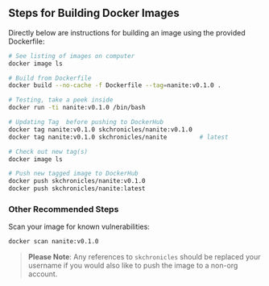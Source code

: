 ## Steps for Building Docker Images

Directly below are instructions for building an image using the provided Dockerfile:

```bash
# See listing of images on computer
docker image ls

# Build from Dockerfile
docker build --no-cache -f Dockerfile --tag=nanite:v0.1.0 .

# Testing, take a peek inside
docker run -ti nanite:v0.1.0 /bin/bash

# Updating Tag  before pushing to DockerHub
docker tag nanite:v0.1.0 skchronicles/nanite:v0.1.0
docker tag nanite:v0.1.0 skchronicles/nanite         # latest

# Check out new tag(s)
docker image ls

# Push new tagged image to DockerHub
docker push skchronicles/nanite:v0.1.0
docker push skchronicles/nanite:latest
```

### Other Recommended Steps

Scan your image for known vulnerabilities:

```bash
docker scan nanite:v0.1.0
```

> **Please Note**: Any references to `skchronicles` should be replaced your username if you would also like to push the image to a non-org account.
